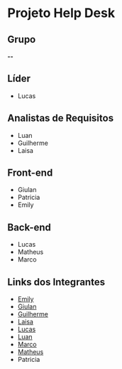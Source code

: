 # Projeto Help Desk

##  Grupo
**--**

##  Líder
- Lucas  

##  Analistas de Requisitos
- Luan  
- Guilherme  
- Laisa  

##  Front-end
- Giulan  
- Patricia  
- Emily  

##  Back-end
- Lucas  
- Matheus  
- Marco  

##  Links dos Integrantes
- [Emily](https://github.com/Emilyaraujo20)
- [Giulan](https://github.com/giulianbg)  
- [Guilherme](https://github.com/guigotado)  
- [Laisa](https://github.com/mennezes024)  
- [Lucas](https://github.com/LuG-Baiao)  
- [Luan](https://github.com/luancxsta)  
- [Marco](https://github.com/Markkito12)  
- [Matheus](https://github.com/MatheusS2027)  
- Patricia  
